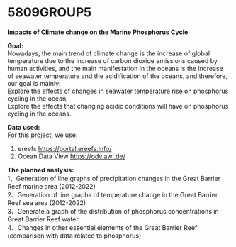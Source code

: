 # 5809GROUP5
**Impacts of Climate change on the Marine  Phosphorus Cycle**  
 
**Goal:**   
Nowadays, the main trend of climate change is the increase of global temperature due to the increase of carbon dioxide emissions caused by human activities, and the main manifestation in the oceans is the increase of seawater temperature and the acidification of the oceans, and therefore, our goal is mainly:  
Explore the effects of changes in seawater temperature rise on phosphorus cycling in the ocean;  
Explore the effects that changing acidic conditions will have on phosphorus cycling in the oceans.  

**Data used:**  
For this project, we use: 
1. ereefs https://portal.ereefs.info/  
2. Ocean Data View https://odv.awi.de/


**The planned analysis:**   
1、Generation of line graphs of precipitation changes in the Great Barrier Reef marine area (2012-2022)  
2、Generation of line graphs of temperature change in the Great Barrier Reef sea area (2012-2022)  
3、Generate a graph of the distribution of phosphorus concentrations in Great Barrier Reef water  
4、Changes in other essential elements of the Great Barrier Reef (comparison with data related to phosphorus)  
